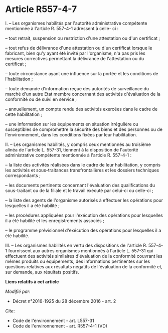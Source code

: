 # Article R557-4-7

I. – Les organismes habilités par l'autorité administrative compétente mentionnée à l'article R. 557-4-1 adressent à celle-
ci :

– tout retrait, suspension ou restriction d'une attestation ou d'un certificat ;

– tout refus de délivrance d'une attestation ou d'un certificat lorsque le fabricant, bien qu'y ayant été invité par
l'organisme, n'a pas pris les mesures correctives permettant la délivrance de l'attestation ou du certificat ;

– toute circonstance ayant une influence sur la portée et les conditions de l'habilitation ;

– toute demande d'information reçue des autorités de surveillance du marché d'un autre Etat membre concernant des activités
d'évaluation de la conformité ou de suivi en service ;

– annuellement, un compte rendu des activités exercées dans le cadre de cette habilitation ;

– une information sur les équipements en situation irrégulière ou susceptibles de compromettre la sécurité des biens et des
personnes ou de l'environnement, dans les conditions fixées par leur habilitation.

II. – Les organismes habilités, y compris ceux mentionnés au troisième alinéa de l'article L. 557-31, tiennent à la
disposition de l'autorité administrative compétente mentionnée à l'article R. 557-4-1 :

– la liste des activités réalisées dans le cadre de leur habilitation, y compris les activités et sous-traitances
transfrontalières et les dossiers techniques correspondants ;

– les documents pertinents concernant l'évaluation des qualifications du sous-traitant ou de la filiale et le travail exécuté
par celui-ci ou celle-ci ;

– la liste des agents de l'organisme autorisés à effectuer les opérations pour lesquelles il a été habilité ;

– les procédures appliquées pour l'exécution des opérations pour lesquelles il a été habilité et les enregistrements
associés ;

– le programme prévisionnel d'exécution des opérations pour lesquelles il a été habilité.

III. – Les organismes habilités en vertu des dispositions de l'article R. 557-4-1 fournissent aux autres organismes
mentionnés à l'article L. 557-31 qui effectuent des activités similaires d'évaluation de la conformité couvrant les mêmes
produits ou équipements, des informations pertinentes sur les questions relatives aux résultats négatifs de l'évaluation de
la conformité et, sur demande, aux résultats positifs.

**Liens relatifs à cet article**

_Modifié par_:

  - Décret n°2016-1925 du 28 décembre 2016 - art. 2

_Cite_:

  - Code de l'environnement - art. L557-31
  - Code de l'environnement - art. R557-4-1 (VD)
